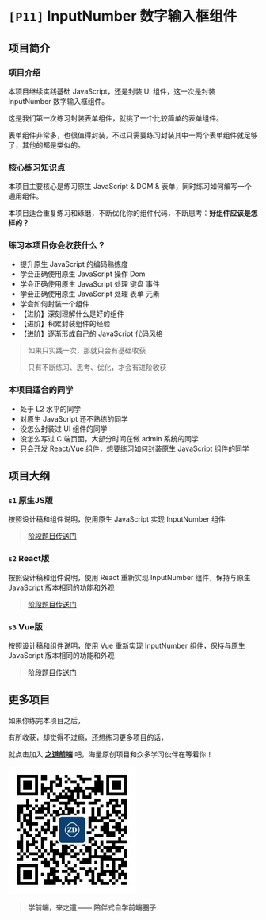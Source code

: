 # `[P11]` InputNumber 数字输入框组件

## 项目简介

### 项目介绍

本项目继续实践基础 JavaScript，还是封装 UI 组件，这一次是封装 InputNumber 数字输入框组件。

这是我们第一次练习封装表单组件，就挑了一个比较简单的表单组件。

表单组件非常多，也很值得封装，不过只需要练习封装其中一两个表单组件就足够了，其他的都是类似的。



### 核心练习知识点

本项目主要核心是练习原生 JavaScript & DOM & 表单，同时练习如何编写一个通用组件。

本项目适合重复练习和琢磨，不断优化你的组件代码，不断思考：**好组件应该是怎样的？**



### 练习本项目你会收获什么？

- 提升原生 JavaScript 的编码熟练度
- 学会正确使用原生 JavaScript 操作 Dom
- 学会正确使用原生 JavaScript 处理 键盘 事件
- 学会正确使用原生 JavaScript 处理 表单 元素
- 学会如何封装一个组件
- 【进阶】深刻理解什么是好的组件
- 【进阶】积累封装组件的经验
- 【进阶】逐渐形成自己的 JavaScript 代码风格

> 如果只实践一次，那就只会有基础收获
>
> 只有不断练习、思考、优化，才会有进阶收获



### 本项目适合的同学

- 处于 L2 水平的同学
- 对原生 JavaScript 还不熟练的同学
- 没怎么封装过 UI 组件的同学
- 没怎么写过 C 端页面，大部分时间在做 admin 系统的同学
- 只会开发 React/Vue 组件，想要练习如何封装原生 JavaScript 组件的同学



## 项目大纲

### `s1` 原生JS版

按照设计稿和组件说明，使用原生 JavaScript 实现 InputNumber 组件

> [阶段题目传送门](./s1/)



### `s2` React版

按照设计稿和组件说明，使用 React 重新实现 InputNumber 组件，保持与原生 JavaScript 版本相同的功能和外观

> [阶段题目传送门](./s2/)



### `s3` Vue版

按照设计稿和组件说明，使用 Vue 重新实现 InputNumber 组件，保持与原生 JavaScript 版本相同的功能和外观

> [阶段题目传送门](./s3/)


## 更多项目

如果你练完本项目之后，

有所收获，却觉得不过瘾，还想练习更多项目的话，

就点击加入 [**之道前端**](https://kcnrozgf41zs.feishu.cn/wiki/PBj0w5rjUiEWVgktZE0caKOunNc) 吧，海量原创项目和众多学习伙伴在等着你！

![公众号二维码](./res/qrcode.jpg)

> **学前端，来之道 —— 陪伴式自学前端圈子**